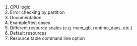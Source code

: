 1. CPU logic
2. Error checking by partition
3. Documentation 
4. Example/test cases
5. Different resource scales (e.g. mem_gb, runtime_days, etc.)
6. Default resources
7. Resource table command line option